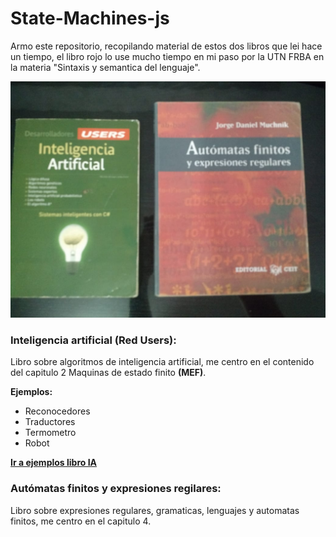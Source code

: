 # State-Machines-js

Armo este repositorio, recopilando material de estos dos libros que lei hace un tiempo, el libro rojo lo use mucho tiempo en mi paso por la UTN FRBA en la materia "Sintaxis y semantica del lenguaje".

![N|Solid](https://github.com/damiancipolat/State-Machines-js/blob/master/basicos/docs/books.jpeg?raw=true)

### Inteligencia artificial (Red Users):
Libro sobre algoritmos de inteligencia artificial, me centro en el contenido del capitulo 2 Maquinas de estado finito **(MEF)**.

**Ejemplos:**
- Reconocedores
- Traductores
- Termometro
- Robot

**[Ir a ejemplos libro IA]**

[Ir a ejemplos libro IA]:https://github.com/damiancipolat/Nodejs-Design-Pattern/blob/master/README.md#factory

### Autómatas finitos y expresiones regilares:
Libro sobre expresiones regulares, gramaticas, lenguajes y automatas finitos, me centro en el capitulo 4.
